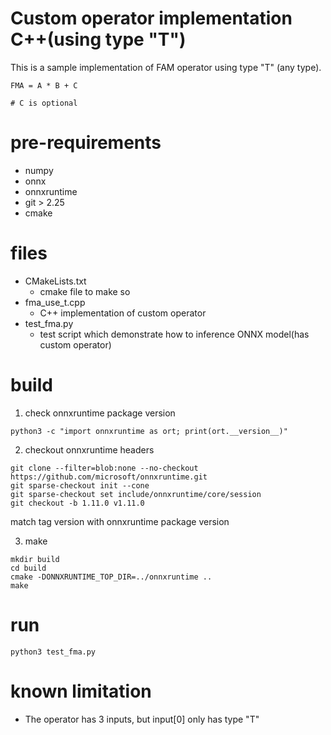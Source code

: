 # Custom operator implementation C++(using type "T")
This is a sample implementation of FAM operator using type "T" (any type).

```
FMA = A * B + C

# C is optional
```

# pre-requirements
* numpy
* onnx
* onnxruntime
* git > 2.25
* cmake

# files
* CMakeLists.txt
  - cmake file to make so
* fma_use_t.cpp
  - C++ implementation of custom operator
* test_fma.py
  - test script which demonstrate how to inference ONNX model(has custom operator)

# build
1. check onnxruntime package version
```
python3 -c "import onnxruntime as ort; print(ort.__version__)"
```

2. checkout onnxruntime headers
```
git clone --filter=blob:none --no-checkout https://github.com/microsoft/onnxruntime.git
git sparse-checkout init --cone
git sparse-checkout set include/onnxruntime/core/session
git checkout -b 1.11.0 v1.11.0
```
match tag version with onnxruntime package version

3. make
```
mkdir build
cd build
cmake -DONNXRUNTIME_TOP_DIR=../onnxruntime ..
make
```

# run
```
python3 test_fma.py
```

# known limitation
* The operator has 3 inputs, but input[0] only has type "T"
